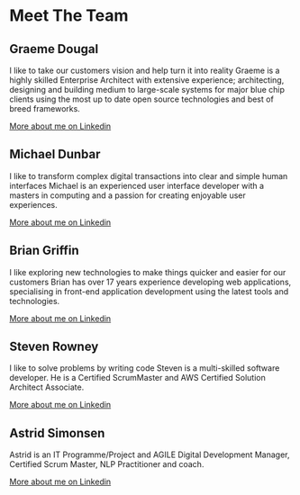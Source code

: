 # Meet The Team

## Graeme Dougal
I like to take our customers vision and help turn it into reality
Graeme is a highly skilled Enterprise Architect with extensive experience; architecting, designing and building medium to large-scale systems for major blue chip clients using the most up to date open source technologies and best of breed frameworks.

[More about me on Linkedin](https://www.linkedin.com/in/graemedougal/)

## Michael Dunbar
I like to transform complex digital transactions into clear and simple human interfaces
Michael is an experienced user interface developer with a masters in computing and a passion for creating enjoyable user experiences.

[More about me on Linkedin](https://www.linkedin.com/in/michaelsdunbar/)

## Brian Griffin
I like exploring new technologies to make things quicker and easier for our customers
Brian has over 17 years experience developing web applications, specialising in front-end application development using the latest tools and technologies.

[More about me on Linkedin](https://www.linkedin.com/in/brianjamesgriffin/)

## Steven Rowney
I like to solve problems by writing code
Steven is a multi-skilled software developer. He is a Certified ScrumMaster and AWS Certified Solution Architect Associate.

[More about me on Linkedin](https://www.linkedin.com/in/steven-rowney/)

## Astrid Simonsen
Astrid is an IT Programme/Project and AGILE Digital Development Manager, Certified Scrum Master, NLP Practitioner and coach.

[More about me on Linkedin](https://www.linkedin.com/in/asimonsen/)
